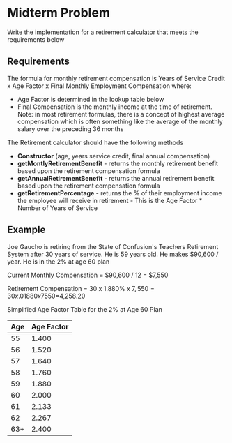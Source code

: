 # Midterm Problem

Write the implementation for a retirement calculator that meets the requirements below

## Requirements

The formula for monthly retirement compensation is Years of Service Credit x Age Factor x Final Monthly Employment Compensation where:

- Age Factor is determined in the lookup table below
- Final Compensation is the monthly income at the time of retirement.  Note: in most retirement formulas, there is a concept of highest average compensation which is often something like the average of the monthly salary over the preceding 36 months

The Retirement calculator should have the following methods

- **Constructor** (age, years service credit, final annual compensation)
- **getMontlyRetirementBenefit** - returns the monthly retirement benefit based upon the retirement compensation formula
- **getAnnualRetirementBenefit** - returns the annual retirement benefit based upon the retirement compensation formula
- **getRetirementPercentage** - returns the % of their employment income the employee will receive in retirement - This is the Age Factor * Number of Years of Service

## Example

Joe Gaucho is retiring from the State of Confusion's Teachers Retirement System after 30 years of service. He is 59 years old.  He makes $90,600 / year. He is in the 2% at age 60 plan

Current Monthly Compensation = $90,600 / 12 = $7,550

Retirement Compensation = 30 x 1.880% x $7,550 = 30 x .01880  x 7550 =$4,258.20

Simplified Age Factor Table for the 2% at Age 60 Plan

| Age  | Age Factor |
| ---- | ---------- |
| 55   | 1.400      |
| 56   | 1.520      |
| 57   | 1.640      |
| 58   | 1.760      |
| 59   | 1.880      |
| 60   | 2.000      |
| 61   | 2.133      |
| 62   | 2.267      |
| 63+  | 2.400      |

